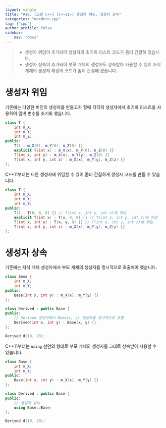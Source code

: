 ```yaml
---
layout: single
title: "#16. [모던 C++] (C++11~) 생성자 위임, 생성자 상속"
categories: "mordern-cpp"
tag: ["cpp"]
author_profile: false
sidebar: 
    nav: "docs"
---
```


> * 생성자 위임이 추가되어 생성자의 초기화 리스트 코드가 좀더 간결해 졌습니다.
> * 생성자 상속이 추가되어 부모 개체의 생성자도 상속받아 사용할 수 있어 자식 개체의 생성자 재정의 코드가 좀더 간결해 졌습니다.

# 생성자 위임

기존에는 다양한 버전의 생성자를 만들고자 할때 각각의 생성자에서 초기화 리스트를 사용하여 멤버 변수를 초기화 했습니다.
```cpp
class T {
    int m_X;
    int m_Y;
    int m_Z;
public:
    T() : m_X(0), m_Y(0), m_Z(0) {}
    explicit T(int x) : m_X(x), m_Y(0), m_Z(0) {}
    T(int x, int y) : m_X(x), m_Y(y), m_Z(0) {}
    T(int x, int y, int z) : m_X(x), m_Y(y), m_Z(z) {}  
};
```

C++11부터는 다른 생성자에 위임할 수 있어 좀더 간결하게 생성자 코드를 만들 수 있습니다.

```cpp
class T {
    int m_X;
    int m_Y;
    int m_Z;
public:
    T() : T(0, 0, 0) {} // T(int x, int y, int z)에 위임
    explicit T(int x) : T(x, 0, 0) {} // T(int x, int y, int z)에 위임
    T(int x, int y) : T(x, y, 0) {} // T(int x, int y, int z)에 위임
    T(int x, int y, int z) : m_X(x), m_Y(y), m_Z(z) {} 
};
```

# 생성자 상속

기존에는 자식 개체 생성자에서 부모 개체의 생성자를 명시적으로 호출해야 했습니다.

```cpp
class Base {
    int m_X;
    int m_Y;
public:
    Base(int x, int y) : m_X(x), m_Y(y) {}
};

class Derived : public Base {
public:
    // Derived 생성자에서 Base(x, y) 생성자를 명시적으로 호출
    Derived(int x, int y) : Base(x, y) {}
};

Derived d(10, 20);
```

C++11부터는 `using` 선언의 형태로 부모 개체의 생성자를 그대로 상속받아 사용할 수 있습니다.

```cpp
class Base {
    int m_X;
    int m_Y;
public:
    Base(int x, int y) : m_X(x), m_Y(y) {}
};

class Derived : public Base {
public:
    // 생성자 상속
    using Base::Base; 
};

Derived d(10, 20);
```
